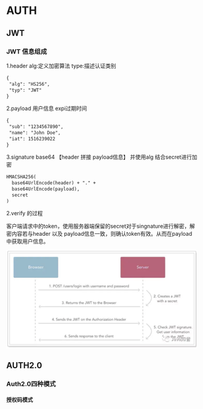 # AUTH
## JWT
### JWT 信息组成
1.header
 alg:定义加密算法
 type:描述认证类别
 ```
 {
  "alg": "HS256",
  "typ": "JWT"
 }
 ```
2.payload
 用户信息
 expi过期时间
 
 ```
 {
  "sub": "1234567890",
  "name": "John Doe",
  "iat": 1516239022
 }
 ```
3.signature
base64 【header 拼接 payload信息】
并使用alg 结合secret进行加密
```
HMACSHA256(
  base64UrlEncode(header) + "." +
  base64UrlEncode(payload),
  secret
)
```

2.verify 的过程

客户端请求中的token，使用服务器端保留的secret对于singnature进行解密，解密内容若与header 以及 payload信息一致，则确认token有效。从而在payload 中获取用户信息。

![img](./images/jwt.png)



## AUTH2.0
### Auth2.0四种模式
#### 授权码模式

